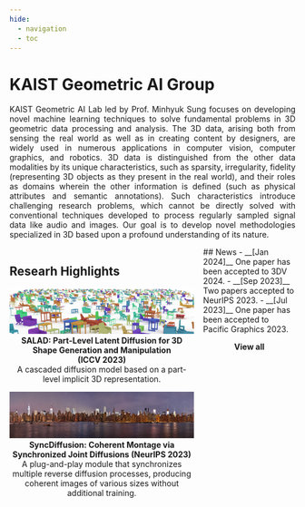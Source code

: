 ```yaml
---
hide:
  - navigation
  - toc
---
```


<style>
p { text-align: justify; }

.container {
    display: grid;
    grid-template-columns: 2fr 1fr;
    grid-gap: 1rem;
}

.swiper {
    width: 100%;
    height: 100%;
}

.swiper-slide {
    margin-bottom: 1em;
}

.news-section {
    justify-items: center;
    align-items: center;
}

@media only screen and (max-width: 600px) {
    .container {
        grid-template-columns: 1fr;
    }
}
</style>


# KAIST Geometric AI Group
KAIST Geometric AI Lab led by Prof. Minhyuk Sung focuses on developing novel machine learning techniques to solve fundamental problems in 3D geometric data processing and analysis. The 3D data, arising both from sensing the real world as well as in creating content by designers, are widely used in numerous applications in computer vision, computer graphics, and robotics. 3D data is distinguished from the other data modalities by its unique characteristics, such as sparsity, irregularity, fidelity (representing 3D objects as they present in the real world), and their roles as domains wherein the other information is defined (such as physical attributes and semantic annotations). Such characteristics introduce challenging research problems, which cannot be directly solved with conventional techniques developed to process regularly sampled signal data like audio and images. Our goal is to develop novel methodologies specialized in 3D based upon a profound understanding of its nature.

<!-- Link Swiper's CSS -->
<link rel="stylesheet" href="https://cdn.jsdelivr.net/npm/swiper@11/swiper-bundle.min.css" />

<div class="container" markdown>


<!-- Researh Highlights -->
<div class="swiper research-highlights-swiper" markdown>

## Researh Highlights
<div class="swiper-wrapper" markdown>


<div class="swiper-slide" markdown>
<div class="card" markdown>
<center markdown>
<img src="./assets/teasers/salad-teaser.png" markdown>
<b>SALAD: Part-Level Latent Diffusion for 3D Shape Generation and Manipulation<br>(ICCV 2023)</b><br>
A cascaded diffusion model based on a part-level implicit 3D representation.<br>
</center>
</div>
</div>

<div class="swiper-slide" markdown>
<div class="card" markdown>
<center markdown>
<img src="./assets/teasers/syncdiffusion-teaser.png" markdown>
<b> SyncDiffusion: Coherent Montage via Synchronized Joint Diffusions (NeurIPS 2023)</b><br>
A plug-and-play module that synchronizes multiple reverse diffusion processes, producing coherent images of various sizes without additional training.<br>
</center>
</div>
</div>


</div>
<div class="swiper-pagination"></div>
</div>


<!-- News -->
<div class="news-section" markdown>
## News
- __[Jan 2024]__ One paper has been accepted to 3DV 2024.
- __[Sep 2023]__ Two papers accepted to NeurIPS 2023.
- __[Jul 2023]__ One paper has been accepted to Pacific Graphics 2023.

__View all__
</div>


</div>



<!-- Swiper JS -->
<script src="https://cdn.jsdelivr.net/npm/swiper@11/swiper-bundle.min.js"></script>

<!-- Initialize Swiper -->
<script>
var swiper = new Swiper(".research-highlights-swiper", {
    spaceBetween: 30,
    centeredSlides: true,
    autoplay: {
        delay: 4000,
        disableOnInteraction: false,
    },
    pagination: {
        el: ".swiper-pagination",
        clickable: true,
    },
});
</script>

